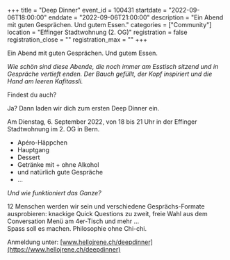 +++
title = "Deep Dinner"
event_id = 100431
startdate = "2022-09-06T18:00:00"
enddate = "2022-09-06T21:00:00"
description = "Ein Abend mit guten Gesprächen. Und gutem Essen."
categories = ["Community"]
location = "Effinger Stadtwohnung (2. OG)"
registration = false
registration_close = ""
registration_max = ""
+++

Ein Abend mit guten Gesprächen. Und gutem Essen.

*Wie schön sind diese Abende, die noch immer am Esstisch sitzend und in Gespräche vertieft enden. 
Der Bauch gefüllt, der Kopf inspiriert und die Hand am leeren Kafitassli.*
                                                                          
Findest du auch?

Ja? Dann laden wir dich zum ersten Deep Dinner ein.

Am Dienstag, 6. September 2022, von 18 bis 21 Uhr in der Effinger Stadtwohnung im 2. OG in Bern.

- Apéro-Häppchen
- Hauptgang
- Dessert
- Getränke mit + ohne Alkohol
- und natürlich gute Gespräche
- ...
                                     
*Und wie funktioniert das Ganze?*

12 Menschen werden wir sein und verschiedene Gesprächs-Formate ausprobieren: knackige Quick Questions zu zweit, freie Wahl aus dem Conversation Menü am 4er-Tisch und mehr … \
Spass soll es machen. Philosophie ohne Chi-chi.

Anmeldung unter: [www.hellojrene.ch/deepdinner](https://www.hellojrene.ch/deepdinner)
